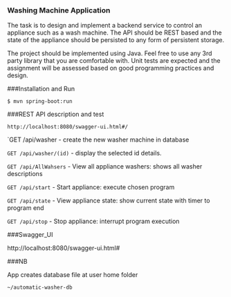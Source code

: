 ### Washing Machine Application

The task is to design and implement a backend service to control an appliance such as a wash machine. The API should be REST
based and the state of the appliance should be persisted to any form of persistent storage. 

The project should be implemented using Java. Feel free to use any 3rd party library that you are comfortable with. Unit tests are
expected and the assignment will be assessed based on good programming practices and design.


###Installation and Run

`$ mvn spring-boot:run`


###REST API description and test

`http://localhost:8080/swagger-ui.html#/`

`GET /api/washer - create the new washer machine in database

`GET /api/washer/(id)` - display the selected id details.

`GET /api/AllWahsers` - View all appliance washers: shows all washer descriptions

`GET /api/start` - Start appliance: execute chosen program

`GET /api/state` - View appliance state: show current state with timer to program end

`GET /api/stop` - Stop appliance: interrupt program execution

###Swagger_UI 

http://localhost:8080/swagger-ui.html#

###NB

App creates database file at user home folder

`~/automatic-washer-db`

